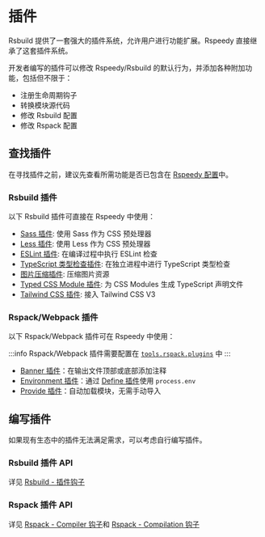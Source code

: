 # 插件

Rsbuild 提供了一套强大的插件系统，允许用户进行功能扩展。Rspeedy 直接继承了这套插件系统。

开发者编写的插件可以修改 Rspeedy/Rsbuild 的默认行为，并添加各种附加功能，包括但不限于：

- 注册生命周期钩子
- 转换模块源代码
- 修改 Rsbuild 配置
- 修改 Rspack 配置

## 查找插件

在寻找插件之前，建议先查看所需功能是否已包含在 [Rspeedy 配置](../../api/rspeedy.md)中。

### Rsbuild 插件

以下 Rsbuild 插件可直接在 Rspeedy 中使用：

- [Sass 插件](https://rsbuild.dev/plugins/list/plugin-sass): 使用 Sass 作为 CSS 预处理器
- [Less 插件](https://rsbuild.dev/plugins/list/plugin-less): 使用 Less 作为 CSS 预处理器
- [ESLint 插件](https://github.com/rspack-contrib/rsbuild-plugin-eslint): 在编译过程中执行 ESLint 检查
- [TypeScript 类型检查插件](https://github.com/rspack-contrib/rsbuild-plugin-type-check): 在独立进程中进行 TypeScript 类型检查
- [图片压缩插件](https://github.com/rspack-contrib/rsbuild-plugin-image-compress): 压缩图片资源
- [Typed CSS Module 插件](https://github.com/rspack-contrib/rsbuild-plugin-typed-css-modules): 为 CSS Modules 生成 TypeScript 声明文件
- [Tailwind CSS 插件](https://github.com/rspack-contrib/rsbuild-plugin-tailwindcss): 接入 Tailwind CSS V3

### Rspack/Webpack 插件

以下 Rspack/Webpack 插件可在 Rspeedy 中使用：

:::info
Rspack/Webpack 插件需要配置在 [`tools.rspack.plugins`] 中
:::

- [Banner 插件]：在输出文件顶部或底部添加注释
- [Environment 插件]：通过 [Define 插件]使用 `process.env`
- [Provide 插件]：自动加载模块，无需手动导入

## 编写插件

如果现有生态中的插件无法满足需求，可以考虑自行编写插件。

### Rsbuild 插件 API

详见 [Rsbuild - 插件钩子](https://rsbuild.dev/plugins/dev/hooks)

### Rspack 插件 API

详见 [Rspack - Compiler 钩子](https://rspack.dev/api/plugin-api/compiler-hooks)和 [Rspack - Compilation 钩子](https://rspack.dev/api/plugin-api/compilation-hooks)

[`tools.rspack.plugins`]: ../../api/rspeedy.tools.rspack#example-4
[Banner 插件]: https://rspack.dev/plugins/webpack/banner-plugin
[Define 插件]: https://rspack.dev/plugins/webpack/define-plugin
[Environment 插件]: https://rspack.dev/plugins/webpack/environment-plugin
[Provide 插件]: https://rspack.dev/plugins/webpack/provide-plugin
